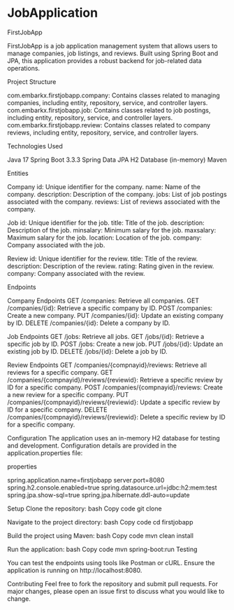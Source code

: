 # JobApplication
FirstJobApp

FirstJobApp is a job application management system that allows users to manage companies, job listings, and reviews. Built using Spring Boot and JPA, this application provides a robust backend for job-related data operations.

Project Structure

com.embarkx.firstjobapp.company: Contains classes related to managing companies, including entity, repository, service, and controller layers.
com.embarkx.firstjobapp.job: Contains classes related to job postings, including entity, repository, service, and controller layers.
com.embarkx.firstjobapp.review: Contains classes related to company reviews, including entity, repository, service, and controller layers.

Technologies Used

Java 17
Spring Boot 3.3.3
Spring Data JPA
H2 Database (in-memory)
Maven

Entities

Company
id: Unique identifier for the company.
name: Name of the company.
description: Description of the company.
jobs: List of job postings associated with the company.
reviews: List of reviews associated with the company.

Job
id: Unique identifier for the job.
title: Title of the job.
description: Description of the job.
minsalary: Minimum salary for the job.
maxsalary: Maximum salary for the job.
location: Location of the job.
company: Company associated with the job.

Review
id: Unique identifier for the review.
title: Title of the review.
description: Description of the review.
rating: Rating given in the review.
company: Company associated with the review.

Endpoints

Company Endpoints
GET /companies: Retrieve all companies.
GET /companies/{id}: Retrieve a specific company by ID.
POST /companies: Create a new company.
PUT /companies/{id}: Update an existing company by ID.
DELETE /companies/{id}: Delete a company by ID.

Job Endpoints
GET /jobs: Retrieve all jobs.
GET /jobs/{id}: Retrieve a specific job by ID.
POST /jobs: Create a new job.
PUT /jobs/{id}: Update an existing job by ID.
DELETE /jobs/{id}: Delete a job by ID.

Review Endpoints
GET /companies/{compnayid}/reviews: Retrieve all reviews for a specific company.
GET /companies/{compnayid}/reviews/{reviewid}: Retrieve a specific review by ID for a specific company.
POST /companies/{compnayid}/reviews: Create a new review for a specific company.
PUT /companies/{compnayid}/reviews/{reviewid}: Update a specific review by ID for a specific company.
DELETE /companies/{compnayid}/reviews/{reviewid}: Delete a specific review by ID for a specific company.

Configuration
The application uses an in-memory H2 database for testing and development. Configuration details are provided in the application.properties file:

properties

spring.application.name=firstjobapp
server.port=8080
spring.h2.console.enabled=true
spring.datasource.url=jdbc:h2:mem:test
spring.jpa.show-sql=true
spring.jpa.hibernate.ddl-auto=update

Setup
Clone the repository:
bash
Copy code
git clone <repository-url>

Navigate to the project directory:
bash
Copy code
cd firstjobapp

Build the project using Maven:
bash
Copy code
mvn clean install

Run the application:
bash
Copy code
mvn spring-boot:run
Testing

You can test the endpoints using tools like Postman or cURL. Ensure the application is running on http://localhost:8080.


Contributing
Feel free to fork the repository and submit pull requests. For major changes, please open an issue first to discuss what you would like to change.
